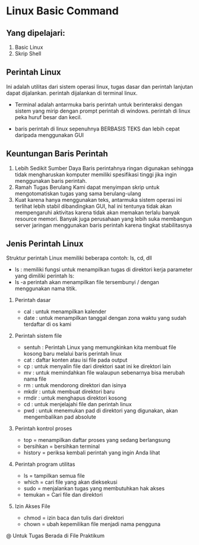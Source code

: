 # Linux Basic Command
   
## Yang dipelajari:
1. Basic Linux
2. Skrip Shell

## Perintah Linux
Ini adalah utilitas dari sistem operasi linux, tugas dasar dan perintah lanjutan dapat dijalankan.  perintah dijalankan di terminal linux.

- Terminal adalah antarmuka baris perintah untuk berinteraksi dengan sistem yang mirip dengan prompt perintah di windows.  perintah di linux peka huruf besar dan kecil.

- baris perintah di linux sepenuhnya BERBASIS TEKS dan lebih cepat daripada menggunakan GUI

## Keuntungan Baris Perintah
1. Lebih Sedikit Sumber Daya
    Baris perintahnya ringan digunakan sehingga tidak mengharuskan komputer memiliki spesifikasi tinggi jika ingin menggunakan baris perintah.
2. Ramah Tugas Berulang
    Kami dapat menyimpan skrip untuk mengotomatiskan tugas yang sama berulang-ulang
3. Kuat
    karena hanya menggunakan teks, antarmuka sistem operasi ini terlihat lebih stabil dibandingkan GUI, hal ini tentunya tidak akan mempengaruhi aktivitas karena tidak akan memakan terlalu banyak resource memori.  Banyak juga perusahaan yang lebih suka membangun server jaringan menggunakan baris perintah karena tingkat stabilitasnya

## Jenis Perintah Linux
Struktur perintah Linux memiliki beberapa contoh: ls, cd, dll
- ls : memiliki fungsi untuk menampilkan tugas di direktori kerja
    parameter yang dimiliki perintah ls:
- ls -a perintah akan menampilkan file tersembunyi / dengan menggunakan nama titik.
     
1. Perintah dasar
    - cal : untuk menampilkan kalender
    - date : untuk menampilkan tanggal dengan zona waktu yang sudah terdaftar di os kami

2. Perintah sistem file
    - sentuh : Perintah Linux yang memungkinkan kita membuat file kosong baru melalui baris perintah linux
    - cat : daftar konten atau isi file pada output
    - cp : untuk menyalin file dari direktori saat ini ke direktori lain
    - mv : untuk memindahkan file walaupun sebenarnya bisa merubah nama file
    - rm : untuk mendorong direktori dan isinya
    - mkdir : untuk membuat direktori baru
    - rmdir : untuk menghapus direktori kosong
    - cd : untuk menjelajahi file dan perintah linux
    - pwd : untuk menemukan pad di direktori yang digunakan, akan mengembalikan pad absolute

3. Perintah kontrol proses
    - top = menampilkan daftar proses yang sedang berlangsung
    - bersihkan = bersihkan terminal
    - history = periksa kembali perintah yang ingin Anda lihat

4. Perintah program utilitas
    - ls = tampilkan semua file
    - which = cari file yang akan dieksekusi
    - sudo = menjalankan tugas yang membutuhkan hak akses
    - temukan = Cari file dan direktori
    
5. Izin Akses File
    - chmod = izin baca dan tulis dari direktori
    - chown = ubah kepemilikan file menjadi nama pengguna

@ Untuk Tugas Berada di File Praktikum